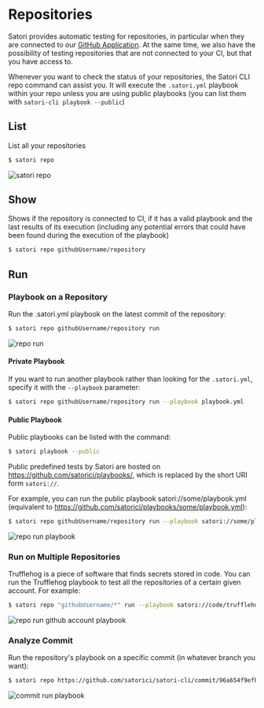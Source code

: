# Repositories

Satori provides automatic testing for repositories, in particular when they are connected to our [GitHub Application](https://github.com/apps/satorici). At the same time, we also have the possibility of testing repositories that are not connected to your CI, but that you have access to.

Whenever you want to check the status of your repositories, the Satori CLI repo command can assist you. It will execute the `.satori.yml` playbook within your repo unless you are using public playbooks (you can list them with `satori-cli playbook --public`)

## List

List all your repositories

```sh
$ satori repo
```

![satori repo](img/repo_1.png)

## Show

Shows if the repository is connected to CI, if it has a valid playbook and the last results of its execution (including any potential errors that could have been found during the execution of the playbook)

```sh
$ satori repo githubUsername/repository
```

## Run

### Playbook on a Repository

Run the .satori.yml playbook on the latest commit of the repository:

```sh
$ satori repo githubUsername/repository run
```

![repo run](img/repo_3.png)

#### Private Playbook

If you want to run another playbook rather than looking for the `.satori.yml`, specify it with the `--playbook` parameter:

```sh
$ satori repo githubUsername/repository run --playbook playbook.yml
```

#### Public Playbook

Public playbooks can be listed with the command:

```sh
$ satori playbook --public
```

Public predefined tests by Satori are hosted on https://github.com/satorici/playbooks/, which is replaced by the short URI form `satori://`.

For example, you can run the public playbook satori://some/playbook.yml (equivalent to <https://github.com/satorici/playbooks/some/playbook.yml>):

```sh
$ satori repo githubUsername/repository run --playbook satori://some/playbook.yml
```

![repo run playbook](img/repo_6.png)

### Run on Multiple Repositories

Trufflehog is a piece of software that finds secrets stored in code. You can run the Trufflehog playbook to test all the repositories of a certain given account. For example:

```sh
$ satori repo "githubUsername/*" run --playbook satori://code/trufflehog.yml
```

![repo run github account playbook](img/repo_7.png)

### Analyze Commit

Run the repository's playbook on a specific commit (in whatever branch you want):

```sh
$ satori repo https://github.com/satorici/satori-cli/commit/96a654f9efb8962b20a514eccbe827518ca725b2 run
```

![commit run playbook](img/repo_8.png)
